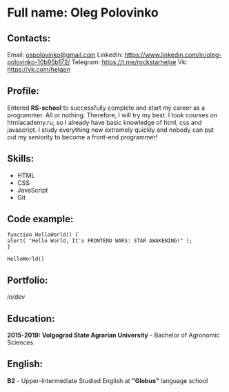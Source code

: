 # Full name: Oleg Polovinko

## Contacts:
Email: ospolovinko@gmail.com
LinkedIn: https://www.linkedin.com/in/oleg-polovinko-10b95b172/
Telegram: https://t.me/rockstarhelge
Vk: https://vk.com/helgen

## Profile:
Entered **RS-school** to successfully complete and start my career as a programmer. All or nothing. Therefore, I will try my best. I took courses on htmlacademy.ru, so I already have basic knowledge of html, css and javascript. I study everything new extremely quickly and nobody can put out my seniority to become a front-end programmer!

## Skills:
* HTML
* CSS
* JavaScript 
* Git 

## Code example:
``` 
function HelloWorld() {
alert( "Hello World, It's FRONTEND WARS: STAR AWAKENING!" );
}

HelloWorld()
```

## Portfolio:
_in/dev_

## Education:
**2015-2019: Volgograd State Agrarian University** - Bachelor of Agronomic Sciences

## English:
**B2** - Upper-Intermediate
Studied English at **"Globus"** language school 

